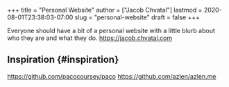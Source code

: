 +++
title = "Personal Website"
author = ["Jacob Chvatal"]
lastmod = 2020-08-01T23:38:03-07:00
slug = "personal-website"
draft = false
+++

Everyone should have a bit of a personal website with a little blurb about who they are and what they do.
<https://jacob.chvatal.com>


## Inspiration {#inspiration}

<https://github.com/pacocoursey/paco>
<https://github.com/azlen/azlen.me>

